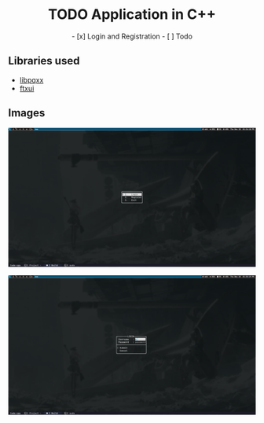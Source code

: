 <h1 align="center">TODO Application in C++</h3>

<p align="center">
    - [x] Login and Registration
    - [ ] Todo
</p>

## Libraries used
- [libpqxx](https://github.com/jtv/libpqxx)
- [ftxui](https://github.com/ArthurSonzogni/FTXUI)

## Images
<p align="center"><img src="./images/image1.png"/></p>

<p align="center"><img src="./images/image2.png"/></p>
